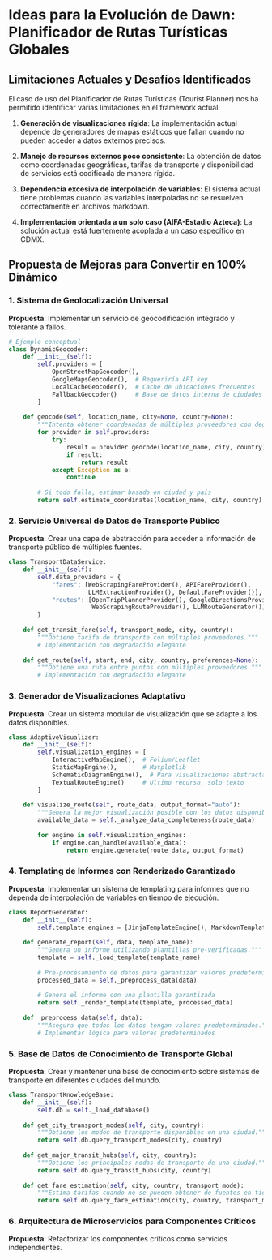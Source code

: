 # Ideas para la Evolución de Dawn: Planificador de Rutas Turísticas Globales

## Limitaciones Actuales y Desafíos Identificados

El caso de uso del Planificador de Rutas Turísticas (Tourist Planner) nos ha permitido identificar varias limitaciones en el framework actual:

1. **Generación de visualizaciones rígida**: La implementación actual depende de generadores de mapas estáticos que fallan cuando no pueden acceder a datos externos precisos.

2. **Manejo de recursos externos poco consistente**: La obtención de datos como coordenadas geográficas, tarifas de transporte y disponibilidad de servicios está codificada de manera rígida.

3. **Dependencia excesiva de interpolación de variables**: El sistema actual tiene problemas cuando las variables interpoladas no se resuelven correctamente en archivos markdown.

4. **Implementación orientada a un solo caso (AIFA-Estadio Azteca)**: La solución actual está fuertemente acoplada a un caso específico en CDMX.

## Propuesta de Mejoras para Convertir en 100% Dinámico

### 1. Sistema de Geolocalización Universal

**Propuesta**: Implementar un servicio de geocodificación integrado y tolerante a fallos.

```python
# Ejemplo conceptual
class DynamicGeocoder:
    def __init__(self):
        self.providers = [
            OpenStreetMapGeocoder(),
            GoogleMapsGeocoder(),  # Requeriría API key
            LocalCacheGeocoder(),  # Cache de ubicaciones frecuentes
            FallbackGeocoder()     # Base de datos interna de ciudades principales
        ]
    
    def geocode(self, location_name, city=None, country=None):
        """Intenta obtener coordenadas de múltiples proveedores con degradación elegante."""
        for provider in self.providers:
            try:
                result = provider.geocode(location_name, city, country)
                if result:
                    return result
            except Exception as e:
                continue
                
        # Si todo falla, estimar basado en ciudad y país
        return self.estimate_coordinates(location_name, city, country)
```

### 2. Servicio Universal de Datos de Transporte Público

**Propuesta**: Crear una capa de abstracción para acceder a información de transporte público de múltiples fuentes.

```python
class TransportDataService:
    def __init__(self):
        self.data_providers = {
            "fares": [WebScrapingFareProvider(), APIFareProvider(), 
                      LLMExtractionProvider(), DefaultFareProvider()],
            "routes": [OpenTripPlannerProvider(), GoogleDirectionsProvider(),
                       WebScrapingRouteProvider(), LLMRouteGenerator()]
        }
    
    def get_transit_fare(self, transport_mode, city, country):
        """Obtiene tarifa de transporte con múltiples proveedores."""
        # Implementación con degradación elegante
        
    def get_route(self, start, end, city, country, preferences=None):
        """Obtiene una ruta entre puntos con múltiples proveedores."""
        # Implementación con degradación elegante
```

### 3. Generador de Visualizaciones Adaptativo

**Propuesta**: Crear un sistema modular de visualización que se adapte a los datos disponibles.

```python
class AdaptiveVisualizer:
    def __init__(self):
        self.visualization_engines = [
            InteractiveMapEngine(),  # Folium/Leaflet
            StaticMapEngine(),       # Matplotlib
            SchematicDiagramEngine(),  # Para visualizaciones abstractas
            TextualRouteEngine()     # Ultimo recurso, solo texto
        ]
    
    def visualize_route(self, route_data, output_format="auto"):
        """Genera la mejor visualización posible con los datos disponibles."""
        available_data = self._analyze_data_completeness(route_data)
        
        for engine in self.visualization_engines:
            if engine.can_handle(available_data):
                return engine.generate(route_data, output_format)
```

### 4. Templating de Informes con Renderizado Garantizado

**Propuesta**: Implementar un sistema de templating para informes que no dependa de interpolación de variables en tiempo de ejecución.

```python
class ReportGenerator:
    def __init__(self):
        self.template_engines = [JinjaTemplateEngine(), MarkdownTemplateEngine()]
        
    def generate_report(self, data, template_name):
        """Genera un informe utilizando plantillas pre-verificadas."""
        template = self._load_template(template_name)
        
        # Pre-procesamiento de datos para garantizar valores predeterminados
        processed_data = self._preprocess_data(data)
        
        # Genera el informe con una plantilla garantizada
        return self._render_template(template, processed_data)
        
    def _preprocess_data(self, data):
        """Asegura que todos los datos tengan valores predeterminados."""
        # Implementar lógica para valores predeterminados
```

### 5. Base de Datos de Conocimiento de Transporte Global

**Propuesta**: Crear y mantener una base de conocimiento sobre sistemas de transporte en diferentes ciudades del mundo.

```python
class TransportKnowledgeBase:
    def __init__(self):
        self.db = self._load_database()
        
    def get_city_transport_modes(self, city, country):
        """Obtiene los modos de transporte disponibles en una ciudad."""
        return self.db.query_transport_modes(city, country)
        
    def get_major_transit_hubs(self, city, country):
        """Obtiene los principales nodos de transporte de una ciudad."""
        return self.db.query_transit_hubs(city, country)
        
    def get_fare_estimation(self, city, country, transport_mode):
        """Estima tarifas cuando no se pueden obtener de fuentes en tiempo real."""
        return self.db.query_fare_estimation(city, country, transport_mode)
```

### 6. Arquitectura de Microservicios para Componentes Críticos

**Propuesta**: Refactorizar los componentes críticos como servicios independientes. 